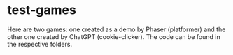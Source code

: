 # test-games
Here are two games: one created as a demo by Phaser (platformer) and the other one created by ChatGPT (cookie-clicker). The code can be found in the respective folders. 
